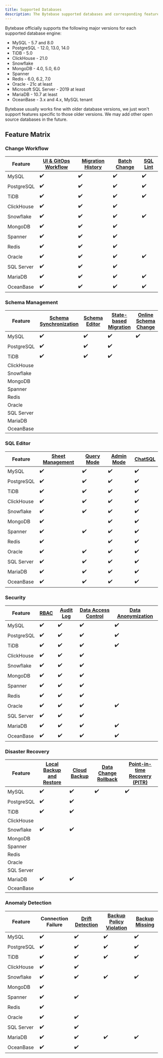 ```yaml
---
title: Supported Databases
description: The Bytebase supported databases and corresponding feature matrix
---
```


Bytebase officially supports the following major versions for each supported database engine:

- MySQL - 5.7 and 8.0
- PostgreSQL - 12.0, 13.0, 14.0
- TiDB - 5.0
- ClickHouse - 21.0
- Snowflake
- MongoDB - 4.0, 5.0, 6.0
- Spanner
- Redis - 6.0, 6.2, 7.0
- Oracle - 21c at least
- Microsoft SQL Server - 2019 at least
- MariaDB - 10.7 at least
- OceanBase - 3.x and 4.x, MySQL tenant

Bytebase usually works fine with older database versions, we just won't support features specific to those older versions. We may add other open source databases in the future.

## Feature Matrix

### Change Workflow

| Feature    | [UI & GitOps Workflow](/docs/concepts/database-change-workflow) | [Migration History](/docs/change-database/migration-history) | [Batch Change](/docs/change-database/batch-change) | [SQL Lint](/docs/sql-review/review-policy/overview) |
| ---------- | --------------------------------------------------------------- | ------------------------------------------------------------ | -------------------------------------------------- | --------------------------------------------------- |
| MySQL      | ✔️                                                              | ✔️                                                           | ✔️                                                 | ✔️                                                  |
| PostgreSQL | ✔️                                                              | ✔️                                                           | ✔️                                                 | ✔️                                                  |
| TiDB       | ✔️                                                              | ✔️                                                           | ✔️                                                 | ✔️                                                  |
| ClickHouse | ✔️                                                              | ✔️                                                           | ✔️                                                 |                                                     |
| Snowflake  | ✔️                                                              | ✔️                                                           | ✔️                                                 | ✔️                                                  |
| MongoDB    | ✔️                                                              | ✔️                                                           | ✔️                                                 |                                                     |
| Spanner    | ✔️                                                              | ✔️                                                           | ✔️                                                 |                                                     |
| Redis      | ✔️                                                              | ✔️                                                           | ✔️                                                 |                                                     |
| Oracle     | ✔️                                                              | ✔️                                                           | ✔️                                                 | ✔️                                                  |
| SQL Server | ✔️                                                              | ✔️                                                           | ✔️                                                 |                                                     |
| MariaDB    | ✔️                                                              | ✔️                                                           | ✔️                                                 | ✔️                                                  |
| OceanBase  | ✔️                                                              | ✔️                                                           | ✔️                                                 | ✔️                                                  |

### Schema Management

| Feature    | [Schema Synchronization](/docs/change-database/synchronize-schema) | [Schema Editor](/docs/change-database/schema-editor) | [State-based Migration](/docs/change-database/state-based-migration) | [Online Schema Change](/docs/change-database/online-schema-migration-for-mysql) |
| ---------- | ------------------------------------------------------------------ | ---------------------------------------------------- | -------------------------------------------------------------------- | ------------------------------------------------------------------------------- |
| MySQL      | ✔️                                                                 | ✔️                                                   | ✔️                                                                   | ✔️                                                                              |
| PostgreSQL | ✔️                                                                 | ✔️                                                   | ✔️                                                                   |                                                                                 |
| TiDB       | ✔️                                                                 | ✔️                                                   | ✔️                                                                   |                                                                                 |
| ClickHouse |                                                                    |                                                      |                                                                      |                                                                                 |
| Snowflake  |                                                                    |                                                      |                                                                      |                                                                                 |
| MongoDB    |                                                                    |                                                      |                                                                      |                                                                                 |
| Spanner    |                                                                    |                                                      |                                                                      |                                                                                 |
| Redis      |                                                                    |                                                      |                                                                      |                                                                                 |
| Oracle     |                                                                    |                                                      |                                                                      |                                                                                 |
| SQL Server |                                                                    |                                                      |                                                                      |                                                                                 |
| MariaDB    |                                                                    |                                                      |                                                                      |                                                                                 |
| OceanBase  |                                                                    |                                                      |                                                                      |                                                                                 |

### SQL Editor

| Feature    | [Sheet Management](/docs/sql-editor/manage-sql-scripts) | [Query Mode](/docs/sql-editor/run-queries) | [Admin Mode](/docs/sql-editor/admin-mode) | [ChatSQL](/docs/sql-editor/chatsql) |
| ---------- | ------------------------------------------------------- | ------------------------------------------ | ----------------------------------------- | ----------------------------------- |
| MySQL      | ✔️                                                      | ✔️                                         | ✔️                                        | ✔️                                  |
| PostgreSQL | ✔️                                                      | ✔️                                         | ✔️                                        | ✔️                                  |
| TiDB       | ✔️                                                      | ✔️                                         | ✔️                                        | ✔️                                  |
| ClickHouse | ✔️                                                      | ✔️                                         | ✔️                                        | ✔️                                  |
| Snowflake  | ✔️                                                      | ✔️                                         | ✔️                                        | ✔️                                  |
| MongoDB    | ✔️                                                      |                                            | ✔️                                        | ✔️                                  |
| Spanner    | ✔️                                                      | ✔️                                         | ✔️                                        | ✔️                                  |
| Redis      | ✔️                                                      |                                            | ✔️                                        | ✔️                                  |
| Oracle     | ✔️                                                      | ✔️                                         | ✔️                                        | ✔️                                  |
| SQL Server | ✔️                                                      | ✔️                                         | ✔️                                        | ✔️                                  |
| MariaDB    | ✔️                                                      | ✔️                                         | ✔️                                        | ✔️                                  |
| OceanBase  | ✔️                                                      | ✔️                                         | ✔️                                        | ✔️                                  |

### Security

| Feature    | [RBAC](/docs/concepts/roles-and-permissions) | [Audit Log](/docs/security/audit-log) | [Data Access Control](/docs/security/data-access-control) | [Data Anonymization](/docs/security/anonymize-data) |
| ---------- | -------------------------------------------- | ------------------------------------- | --------------------------------------------------------- | --------------------------------------------------- |
| MySQL      | ✔️                                           | ✔️                                    | ✔️                                                        | ✔️                                                  |
| PostgreSQL | ✔️                                           | ✔️                                    | ✔️                                                        | ✔️                                                  |
| TiDB       | ✔️                                           | ✔️                                    | ✔️                                                        | ✔️                                                  |
| ClickHouse | ✔️                                           | ✔️                                    | ✔️                                                        |                                                     |
| Snowflake  | ✔️                                           | ✔️                                    | ✔️                                                        |                                                     |
| MongoDB    | ✔️                                           | ✔️                                    | ✔️                                                        |                                                     |
| Spanner    | ✔️                                           | ✔️                                    | ✔️                                                        |                                                     |
| Redis      | ✔️                                           | ✔️                                    | ✔️                                                        |                                                     |
| Oracle     | ✔️                                           | ✔️                                    | ✔️                                                        | ✔️                                                  |
| SQL Server | ✔️                                           | ✔️                                    | ✔️                                                        |                                                     |
| MariaDB    | ✔️                                           | ✔️                                    | ✔️                                                        | ✔️                                                  |
| OceanBase  | ✔️                                           | ✔️                                    | ✔️                                                        | ✔️                                                  |

### Disaster Recovery

| Feature    | [Local Backup and Restore](/docs/disaster-recovery/backup) | [Cloud Backup](/docs/disaster-recovery/backup-restore-database/backup/#cloud-storage) | [Data Change Rollback](/docs/change-database/rollback-data-changes) | [Point-in-time Recovery (PITR)](/docs/disaster-recovery/point-in-time-recovery-for-mysql) |
| ---------- | ---------------------------------------------------------- | ------------------------------------------------------------------------------------- | ------------------------------------------------------------------- | ----------------------------------------------------------------------------------------- |
| MySQL      | ✔️                                                         | ✔️                                                                                    | ✔️                                                                  | ✔️                                                                                        |
| PostgreSQL | ✔️                                                         | ✔️                                                                                    |                                                                     |                                                                                           |
| TiDB       | ✔️                                                         | ✔️                                                                                    |                                                                     |                                                                                           |
| ClickHouse |                                                            |                                                                                       |                                                                     |                                                                                           |
| Snowflake  | ✔️                                                         | ✔️                                                                                    |                                                                     |                                                                                           |
| MongoDB    |                                                            |                                                                                       |                                                                     |                                                                                           |
| Spanner    |                                                            |                                                                                       |                                                                     |                                                                                           |
| Redis      |                                                            |                                                                                       |                                                                     |                                                                                           |
| Oracle     |                                                            |                                                                                       |                                                                     |                                                                                           |
| SQL Server |                                                            |                                                                                       |                                                                     |                                                                                           |
| MariaDB    | ✔️                                                         | ✔️                                                                                    |                                                                     |                                                                                           |
| OceanBase  |                                                            |                                                                                       |                                                                     |                                                                                           |

### Anomaly Detection

| Feature    | Connection Failure | [Drift Detection](/docs/change-database/drift-detection) | [Backup Policy Violation](/docs/administration/environment-policy/backup-schedule-policy) | [Backup Missing](/docs/disaster-recovery/backup-restore-database/backup) |
| ---------- | ------------------ | -------------------------------------------------------- | ----------------------------------------------------------------------------------------- | ------------------------------------------------------------------------ |
| MySQL      | ✔️                 | ✔️                                                       | ✔️                                                                                        | ✔️                                                                       |
| PostgreSQL | ✔️                 | ✔️                                                       | ✔️                                                                                        | ✔️                                                                       |
| TiDB       | ✔️                 | ✔️                                                       | ✔️                                                                                        | ✔️                                                                       |
| ClickHouse | ✔️                 | ✔️                                                       |                                                                                           |                                                                          |
| Snowflake  | ✔️                 | ✔️                                                       | ✔️                                                                                        | ✔️                                                                       |
| MongoDB    | ✔️                 |                                                          |                                                                                           |                                                                          |
| Spanner    | ✔️                 | ✔️                                                       |                                                                                           |                                                                          |
| Redis      | ✔️                 |                                                          |                                                                                           |                                                                          |
| Oracle     | ✔️                 | ✔️                                                       |                                                                                           |                                                                          |
| SQL Server | ✔️                 | ✔️                                                       |                                                                                           |                                                                          |
| MariaDB    | ✔️                 | ✔️                                                       | ✔️                                                                                        | ✔️                                                                       |
| OceanBase  | ✔️                 | ✔️                                                       |                                                                                           |                                                                          |
